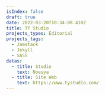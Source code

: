 ```yaml
---
isIndex: false
draft: true
date: 2022-03-20T10:34:08.410Z
title: TY Studio
projects_types: Editorial
projects_tags:
  - Jamstack
  - Jekyll
  - SASS
datas:
  - title: Studio
    text: Noesya
  - title: Site Web
    text: https://www.tystudio.com/
---
```

